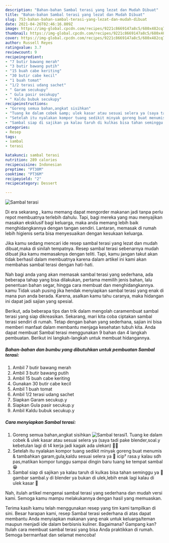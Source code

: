 ```yaml
---
description: "Bahan-bahan Sambal terasi yang lezat dan Mudah Dibuat"
title: "Bahan-bahan Sambal terasi yang lezat dan Mudah Dibuat"
slug: 753-bahan-bahan-sambal-terasi-yang-lezat-dan-mudah-dibuat
date: 2021-04-26T02:46:16.809Z
image: https://img-global.cpcdn.com/recipes/9221c8669147a8c5/680x482cq70/sambal-terasi-foto-resep-utama.jpg
thumbnail: https://img-global.cpcdn.com/recipes/9221c8669147a8c5/680x482cq70/sambal-terasi-foto-resep-utama.jpg
cover: https://img-global.cpcdn.com/recipes/9221c8669147a8c5/680x482cq70/sambal-terasi-foto-resep-utama.jpg
author: Russell Reyes
ratingvalue: 3.7
reviewcount: 9
recipeingredient:
- "7 butir bawang merah"
- "3 butir bawang putih"
- "15 buah cabe keriting"
- "30 butir cabe kecil"
- "1 buah tomat"
- "1/2 terasi udang sachet"
- " Garam secukupy"
- " Gula pasir secukupy"
- " Kaldu bubuk secukupy"
recipeinstructions:
- "Goreng semua bahan,angkat sisihkan"
- "Tuang ke dalam cobek &amp; ulek kasar atau sesuai selera ya (saya tadi pake blender,soal.y kebetulan lagi di t4 kerja jadi kagak ada ulekan) 🤭🤭"
- "Setelah itu nyalakan kompor tuang sedikit minyak goreng buat menumis &amp; tambahkan garam,gula,kaldu sesuai selera ya 🙏 icip² rasa.y kalau sdh pas,matikan kompor tunggu sampai dingin baru tuang ke tempat sambal 😁"
- "Sambal siap di sajikan ya kalau taruh di kulkas bisa tahan seminggu ya 🙏 gambar sambal.y di blender ya bukan di ulek,lebih enak lagi kalau di ulek kasar 🤗"
categories:
- Resep
tags:
- sambal
- terasi

katakunci: sambal terasi 
nutrition: 289 calories
recipecuisine: Indonesian
preptime: "PT30M"
cooktime: "PT36M"
recipeyield: "2"
recipecategory: Dessert

---
```



![Sambal terasi](https://img-global.cpcdn.com/recipes/9221c8669147a8c5/680x482cq70/sambal-terasi-foto-resep-utama.jpg)

Di era  sekarang , kamu memang dapat mengorder makanan jadi tanpa perlu repot membuatnya terlebih dahulu. Tapi, bagi mereka yang mau menyajikan masakan eksklusif bagi keluarga, maka anda memang lebih baik menghidangkannya dengan tangan sendiri. Lantaran, memasak di rumah lebih higienis serta bisa menyesuaikan dengan kesukaan keluarga.

Jika kamu sedang mencari ide resep sambal terasi yang lezat dan mudah dibuat,maka di sinilah tempatnya. Resep sambal terasi  sebenarnya mudah dibuat jika kamu memasaknya dengan teliti. Tapi, kamu jangan takut akan tidak berhasil dalam membuatnya 
karena dalam artikel ini kami akan membahas sambal terasi dengan hati-hati.  



Nah bagi anda yang akan memasak sambal terasi yang sederhana, ada beberapa tahap yang bisa dilakukan, pertama memilih jenis bahan, lalu penentuan bahan segar, hingga cara membuat dan menghidangkannya. kamu Tidak usah pusing jika hendak menyiapkan sambal terasi yang enak di mana pun anda berada. Karena, asalkan kamu  tahu caranya, maka hidangan ini dapat jadi sajian yang spesial.

Berikut, ada beberapa tips dan trik dalam mengolah caramembuat sambal terasi yang siap dikreasikan. Sekarang, mari kita coba ciptakan sambal terasi sendiri di rumah. Tetap dengan bahan yang sederhana, sajian ini bisa memberi manfaat dalam membantu menjaga kesehatan tubuh kita. Anda dapat membuat Sambal terasi menggunakan 9 bahan dan 4 langkah pembuatan. Berikut ini langkah-langkah untuk membuat hidangannya.

<!--inarticleads1-->

##### Bahan-bahan dan bumbu yang dibutuhkan untuk pembuatan Sambal terasi:

1. Ambil 7 butir bawang merah
1. Ambil 3 butir bawang putih
1. Ambil 15 buah cabe keriting
1. Gunakan 30 butir cabe kecil
1. Ambil 1 buah tomat
1. Ambil 1/2 terasi udang sachet
1. Siapkan  Garam secukup.y
1. Siapkan  Gula pasir secukup.y
1. Ambil  Kaldu bubuk secukup.y




<!--inarticleads2-->

##### Cara menyiapkan Sambal terasi:

1. Goreng semua bahan,angkat sisihkan
<img src="https://img-global.cpcdn.com/steps/99dda70bde450d0f/160x128cq70/sambal-terasi-langkah-memasak-1-foto.jpg" alt="Sambal terasi">1. Tuang ke dalam cobek &amp; ulek kasar atau sesuai selera ya (saya tadi pake blender,soal.y kebetulan lagi di t4 kerja jadi kagak ada ulekan) 🤭🤭
1. Setelah itu nyalakan kompor tuang sedikit minyak goreng buat menumis &amp; tambahkan garam,gula,kaldu sesuai selera ya 🙏 icip² rasa.y kalau sdh pas,matikan kompor tunggu sampai dingin baru tuang ke tempat sambal 😁
1. Sambal siap di sajikan ya kalau taruh di kulkas bisa tahan seminggu ya 🙏 gambar sambal.y di blender ya bukan di ulek,lebih enak lagi kalau di ulek kasar 🤗




Nah, itulah artikel mengenai  sambal terasi  yang sederhana dan mudah versi kami. Semoga kamu mampu melakukannya dengan hasil yang memuaskan. 

Terima kasih kamu telah menggunakan resep yang tim kami tampilkan di sini. Besar harapan kami, resep  Sambal terasi sederhana di atas dapat membantu Anda menyiapkan makanan yang enak untuk keluarga/teman maupun menjadi ide dalam berbisnis kuliner. Bagaimana? Gampang kan? Itulah cara membuat sambal terasi yang bisa Anda praktikkan di rumah. Semoga bermanfaat dan selamat mencoba!

